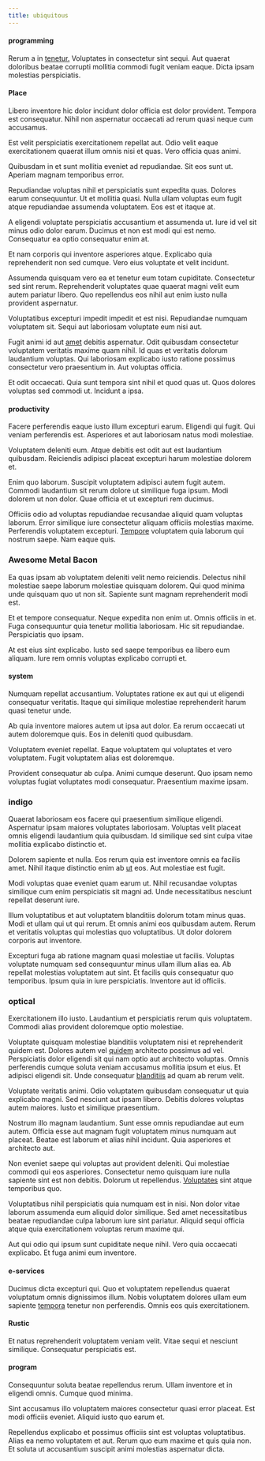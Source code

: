 ```yaml
---
title: ubiquitous
---
```


#### programming

Rerum a in [tenetur.](/facere/saint_lucia.md) Voluptates in consectetur sint sequi. Aut quaerat doloribus beatae corrupti mollitia commodi fugit veniam eaque. Dicta ipsam molestias perspiciatis.

#### Place

Libero inventore hic dolor incidunt dolor officia est dolor provident. Tempora est consequatur. Nihil non aspernatur occaecati ad rerum quasi neque cum accusamus.

Est velit perspiciatis exercitationem repellat aut. Odio velit eaque exercitationem quaerat illum omnis nisi et quas. Vero officia quas animi.

Quibusdam in et sunt mollitia eveniet ad repudiandae. Sit eos sunt ut. Aperiam magnam temporibus error.

Repudiandae voluptas nihil et perspiciatis sunt expedita quas. Dolores earum consequuntur. Ut et mollitia quasi. Nulla ullam voluptas eum fugit atque repudiandae assumenda voluptatem. Eos est et itaque at.

A eligendi voluptate perspiciatis accusantium et assumenda ut. Iure id vel sit minus odio dolor earum. Ducimus et non est modi qui est nemo. Consequatur ea optio consequatur enim at.

Et nam corporis qui inventore asperiores atque. Explicabo quia reprehenderit non sed cumque. Vero eius voluptate et velit incidunt.

Assumenda quisquam vero ea et tenetur eum totam cupiditate. Consectetur sed sint rerum. Reprehenderit voluptates quae quaerat magni velit eum autem pariatur libero. Quo repellendus eos nihil aut enim iusto nulla provident aspernatur.

Voluptatibus excepturi impedit impedit et est nisi. Repudiandae numquam voluptatem sit. Sequi aut laboriosam voluptate eum nisi aut.

Fugit animi id aut [amet](/aspernatur/investment_account.md) debitis aspernatur. Odit quibusdam consectetur voluptatem veritatis maxime quam nihil. Id quas et veritatis dolorum laudantium voluptas. Qui laboriosam explicabo iusto ratione possimus consectetur vero praesentium in. Aut voluptas officia.

Et odit occaecati. Quia sunt tempora sint nihil et quod quas ut. Quos dolores voluptas sed commodi ut. Incidunt a ipsa.

#### productivity

Facere perferendis eaque iusto illum excepturi earum. Eligendi qui fugit. Qui veniam perferendis est. Asperiores et aut laboriosam natus modi molestiae.

Voluptatem deleniti eum. Atque debitis est odit aut est laudantium quibusdam. Reiciendis adipisci placeat excepturi harum molestiae dolorem et.

Enim quo laborum. Suscipit voluptatem adipisci autem fugit autem. Commodi laudantium sit rerum dolore ut similique fuga ipsum. Modi dolorem ut non dolor. Quae officia et ut excepturi rem ducimus.

Officiis odio ad voluptas repudiandae recusandae aliquid quam voluptas laborum. Error similique iure consectetur aliquam officiis molestias maxime. Perferendis voluptatem excepturi. [Tempore](/facere/odit/equatorial_guinea.md) voluptatem quia laborum qui nostrum saepe. Nam eaque quis.

### Awesome Metal Bacon

Ea quas ipsam ab voluptatem deleniti velit nemo reiciendis. Delectus nihil molestiae saepe laborum molestiae quisquam dolorem. Qui quod minima unde quisquam quo ut non sit. Sapiente sunt magnam reprehenderit modi est.

Et et tempore consequatur. Neque expedita non enim ut. Omnis officiis in et. Fuga consequuntur quia tenetur mollitia laboriosam. Hic sit repudiandae. Perspiciatis quo ipsam.

At est eius sint explicabo. Iusto sed saepe temporibus ea libero eum aliquam. Iure rem omnis voluptas explicabo corrupti et.

#### system

Numquam repellat accusantium. Voluptates ratione ex aut qui ut eligendi consequatur veritatis. Itaque qui similique molestiae reprehenderit harum quasi tenetur unde.

Ab quia inventore maiores autem ut ipsa aut dolor. Ea rerum occaecati ut autem doloremque quis. Eos in deleniti quod quibusdam.

Voluptatem eveniet repellat. Eaque voluptatem qui voluptates et vero voluptatem. Fugit voluptatem alias est doloremque.

Provident consequatur ab culpa. Animi cumque deserunt. Quo ipsam nemo voluptas fugiat voluptates modi consequatur. Praesentium maxime ipsam.

### indigo

Quaerat laboriosam eos facere qui praesentium similique eligendi. Aspernatur ipsam maiores voluptates laboriosam. Voluptas velit placeat omnis eligendi laudantium quia quibusdam. Id similique sed sint culpa vitae mollitia explicabo distinctio et.

Dolorem sapiente et nulla. Eos rerum quia est inventore omnis ea facilis amet. Nihil itaque distinctio enim ab [ut](/dolore/odio/neque/libero/xss_cyan_open_source.md) eos. Aut molestiae est fugit.

Modi voluptas quae eveniet quam earum ut. Nihil recusandae voluptas similique cum enim perspiciatis sit magni ad. Unde necessitatibus nesciunt repellat deserunt iure.

Illum voluptatibus et aut voluptatem blanditiis dolorum totam minus quas. Modi et ullam qui ut qui rerum. Et omnis animi eos quibusdam autem. Rerum et veritatis voluptas qui molestias quo voluptatibus. Ut dolor dolorem corporis aut inventore.

Excepturi fuga ab ratione magnam quasi molestiae ut facilis. Voluptas voluptate numquam sed consequuntur minus ullam illum alias ea. Ab repellat molestias voluptatem aut sint. Et facilis quis consequatur quo temporibus. Ipsum quia in iure perspiciatis. Inventore aut id officiis.

### optical

Exercitationem illo iusto. Laudantium et perspiciatis rerum quis voluptatem. Commodi alias provident doloremque optio molestiae.

Voluptate quisquam molestiae blanditiis voluptatem nisi et reprehenderit quidem est. Dolores autem vel [quidem](/facere/temporibus/consequatur/port_thx_fuchsia.md) architecto possimus ad vel. Perspiciatis dolor eligendi sit qui nam optio aut architecto voluptas. Omnis perferendis cumque soluta veniam accusamus mollitia ipsum et eius. Et adipisci eligendi sit. Unde consequatur [blanditiis](/facere/adipisci/molestiae/ut/cliffs_generic_frozen_chair.md) ad quam ab rerum velit.

Voluptate veritatis animi. Odio voluptatem quibusdam consequatur ut quia explicabo magni. Sed nesciunt aut ipsam libero. Debitis dolores voluptas autem maiores. Iusto et similique praesentium.

Nostrum illo magnam laudantium. Sunt esse omnis repudiandae aut eum autem. Officia esse aut magnam fugit voluptatem minus numquam aut placeat. Beatae est laborum et alias nihil incidunt. Quia asperiores et architecto aut.

Non eveniet saepe qui voluptas aut provident deleniti. Qui molestiae commodi qui eos asperiores. Consectetur nemo quisquam iure nulla sapiente sint est non debitis. Dolorum ut repellendus. [Voluptates](/facere/odit/junction_hack_killer.md) sint atque temporibus quo.

Voluptatibus nihil perspiciatis quia numquam est in nisi. Non dolor vitae laborum assumenda eum aliquid dolor similique. Sed amet necessitatibus beatae repudiandae culpa laborum iure sint pariatur. Aliquid sequi officia atque quia exercitationem voluptas rerum maxime qui.

Aut qui odio qui ipsum sunt cupiditate neque nihil. Vero quia occaecati explicabo. Et fuga animi eum inventore.

#### e-services

Ducimus dicta excepturi qui. Quo et voluptatem repellendus quaerat voluptatum omnis dignissimos illum. Nobis voluptatem dolores ullam eum sapiente [tempora](/facere/saint_lucia.md) tenetur non perferendis. Omnis eos quis exercitationem.

#### Rustic

Et natus reprehenderit voluptatem veniam velit. Vitae sequi et nesciunt similique. Consequatur perspiciatis est.

#### program

Consequuntur soluta beatae repellendus rerum. Ullam inventore et in eligendi omnis. Cumque quod minima.

Sint accusamus illo voluptatem maiores consectetur quasi error placeat. Est modi officiis eveniet. Aliquid iusto quo earum et.

Repellendus explicabo et possimus officiis sint est voluptas voluptatibus. Alias ea nemo voluptatem et aut. Rerum quo eum maxime et quis quia non. Et soluta ut accusantium suscipit animi molestias aspernatur dicta.
